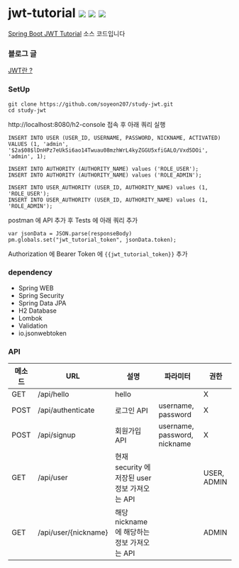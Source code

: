 # jwt-tutorial <img src="https://img.shields.io/badge/JSON%20Web%20Tokens-000000?style=flat&logo=JSON%20Web%20Tokens&logoColor=white"/> <img src="https://img.shields.io/badge/Java-007396?style=flat&logo=Java&logoColor=white"/> <img src="https://img.shields.io/badge/Spring%20Boot-6DB33F?style=flat&logo=Spring%20Boot&logoColor=white"/>

[Spring Boot JWT Tutorial](https://www.inflearn.com/course/%EC%8A%A4%ED%94%84%EB%A7%81%EB%B6%80%ED%8A%B8-jwt/dashboard) 소스 코드입니다

### 블로그 글 
[JWT란 ?](https://soyeon207.github.io/%EA%B0%9C%EB%B0%9C/2021/06/20/jwt.html)

### SetUp
```
git clone https://github.com/soyeon207/study-jwt.git
cd study-jwt
```

http://localhost:8080/h2-console 접속 후 아래 쿼리 실행 
```
INSERT INTO USER (USER_ID, USERNAME, PASSWORD, NICKNAME, ACTIVATED) VALUES (1, 'admin', '$2a$08$lDnHPz7eUkSi6ao14Twuau08mzhWrL4kyZGGU5xfiGALO/Vxd5DOi', 'admin', 1);

INSERT INTO AUTHORITY (AUTHORITY_NAME) values ('ROLE_USER');
INSERT INTO AUTHORITY (AUTHORITY_NAME) values ('ROLE_ADMIN');

INSERT INTO USER_AUTHORITY (USER_ID, AUTHORITY_NAME) values (1, 'ROLE_USER');
INSERT INTO USER_AUTHORITY (USER_ID, AUTHORITY_NAME) values (1, 'ROLE_ADMIN');
```

postman 에 API 추가 후 Tests 에 아래 쿼리 추가 
```
var jsonData = JSON.parse(responseBody)
pm.globals.set("jwt_tutorial_token", jsonData.token);
```
Authorization 에 Bearer Token 에 `{{jwt_tutorial_token}}` 추가 

### dependency
- Spring WEB
- Spring Security
- Spring Data JPA
- H2 Database
- Lombok
- Validation
- io.jsonwebtoken

### API
| 메소드 | URL | 설명 | 파라미터 | 권한 |
|------|---|---|---|---|
| GET | /api/hello | hello |  | X |
| POST | /api/authenticate | 로그인 API | username, password | X |
| POST | /api/signup | 회원가입 API | username, password, nickname | X |
| GET | /api/user | 현재 security 에 저장된 user 정보 가져오는 API | | USER, ADMIN |
| GET | /api/user/{nickname} | 해당 nickname 에 해당하는 정보 가져오는 API | | ADMIN |

